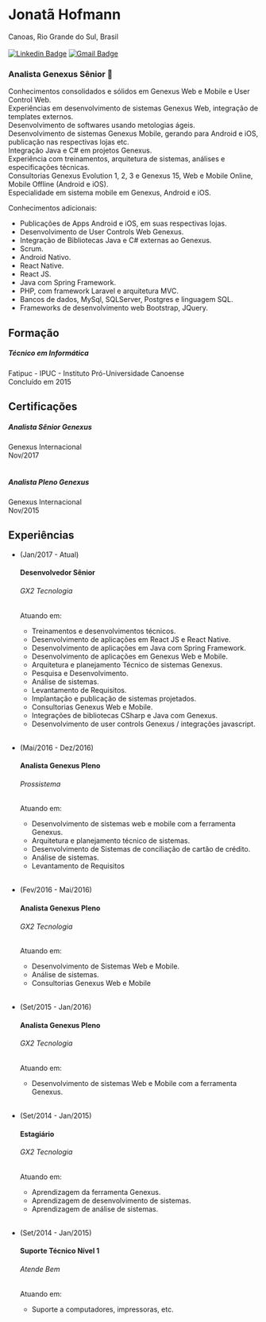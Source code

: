 # Jonatã Hofmann
Canoas, Rio Grande do Sul, Brasil<br/><br/>
[![Linkedin Badge](https://img.shields.io/badge/-LinkedIn-blue?style=flat-square&logo=Linkedin&logoColor=white&link=https://www.linkedin.com/in/jonatahofmann/)](https://www.linkedin.com/in/jonatahofmann/)
[![Gmail Badge](https://img.shields.io/badge/-Gmail-c14438?style=flat-square&logo=Gmail&logoColor=white&link=mailto:jonatahofmann@gmail.com)](mailto:jonatahofmann@gmail.com)

### Analista Genexus Sênior :rocket:

Conhecimentos consolidados e sólidos em Genexus Web e Mobile e User Control Web.<br/>
Experiências em desenvolvimento de sistemas Genexus Web, integração de templates externos.<br/>
Desenvolvimento de softwares usando metologias ágeis.<br/>
Desenvolvimento de sistemas Genexus Mobile, gerando para Android e iOS, publicação nas respectivas lojas etc.<br/>
Integração Java e C# em projetos Genexus.<br/>
Experiência com treinamentos, arquitetura de sistemas, análises e especificações técnicas.<br/>
Consultorias Genexus Evolution 1, 2, 3 e Genexus 15, Web e Mobile Online, Mobile Offline (Android e iOS).<br/>
Especialidade em sistema mobile em Genexus, Android e iOS.<br/>

Conhecimentos adicionais:
- Publicações de Apps Android e iOS, em suas respectivas lojas.
- Desenvolvimento de User Controls Web Genexus.
- Integração de Bibliotecas Java e C# externas ao Genexus.
- Scrum.
- Android Nativo.
- React Native.
- React JS.
- Java com Spring Framework.
- PHP, com framework Laravel e arquitetura MVC.
- Bancos de dados, MySql, SQLServer, Postgres e linguagem SQL.
- Frameworks de desenvolvimento web Bootstrap, JQuery. 


## Formação

##### Técnico em Informática<br/>
Fatipuc - IPUC - Instituto Pró-Universidade Canoense<br/>
Concluído em 2015


## Certificações
##### Analista Sênior Genexus
Genexus Internacional<br>
Nov/2017<br><br>
##### Analista Pleno Genexus
Genexus Internacional<br>
Nov/2015

## Experiências
- (Jan/2017 - Atual)<br/>
	#### Desenvolvedor Sênior
    ###### GX2 Tecnologia
    Atuando em:
  - Treinamentos e desenvolvimentos técnicos.
  - Desenvolvimento de aplicações em React JS e React Native.
  - Desenvolvimento de aplicações em Java com Spring Framework.
  - Desenvolvimento de aplicações em Genexus Web e Mobile.
  - Arquitetura e planejamento Técnico de sistemas Genexus.
  - Pesquisa e Desenvolvimento.
  - Análise de sistemas.
  - Levantamento de Requisitos.
  - Implantação e publicação de sistemas projetados.
  - Consultorias Genexus Web e Mobile.
  - Integrações de bibliotecas CSharp e Java com Genexus.
  - Desenvolvimento de user controls Genexus / integrações javascript.
<br/><br/>

- (Mai/2016 - Dez/2016)<br/>
	#### Analista Genexus Pleno
    ###### Prossistema
   Atuando em:
  - Desenvolvimento de sistemas web e mobile com a ferramenta Genexus.
  - Arquitetura e planejamento técnico de sistemas.
  - Desenvolvimento de Sistemas de conciliação de cartão de crédito.
  - Análise de sistemas.
  - Levantamento de Requisitos
 <br/><br/>
 
 - (Fev/2016 - Mai/2016)<br/>
	#### Analista Genexus Pleno
    ###### GX2 Tecnologia
   Atuando em:
    - Desenvolvimento de Sistemas Web e Mobile.
    - Análise de sistemas.
	- Consultorias Genexus Web e Mobile
 <br/><br/>
 
 - (Set/2015 - Jan/2016)<br/>
	#### Analista Genexus Pleno
    ###### GX2 Tecnologia
   Atuando em:
	- Desenvolvimento de sistemas Web e Mobile com a ferramenta Genexus.
<br/><br/>
 
 - (Set/2014 - Jan/2015)<br/>
	#### Estagiário
    ###### GX2 Tecnologia
   Atuando em:
    - Aprendizagem da ferramenta Genexus.
    - Aprendizagem de desenvolvimento de sistemas.
    - Aprendizagem de análise de sistemas.
<br/><br/>
- (Set/2014 - Jan/2015)<br/>
	#### Suporte Técnico Nível 1
    ###### Atende Bem
   Atuando em:
    - Suporte a computadores, impressoras, etc.
